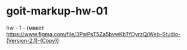 # goit-markup-hw-01
 hw - 1 - (макет https://www.figma.com/file/3PwPsT5Za5bvwKbTfOyrzQ/Web-Studio-(Version-2.1)-(Copy))
